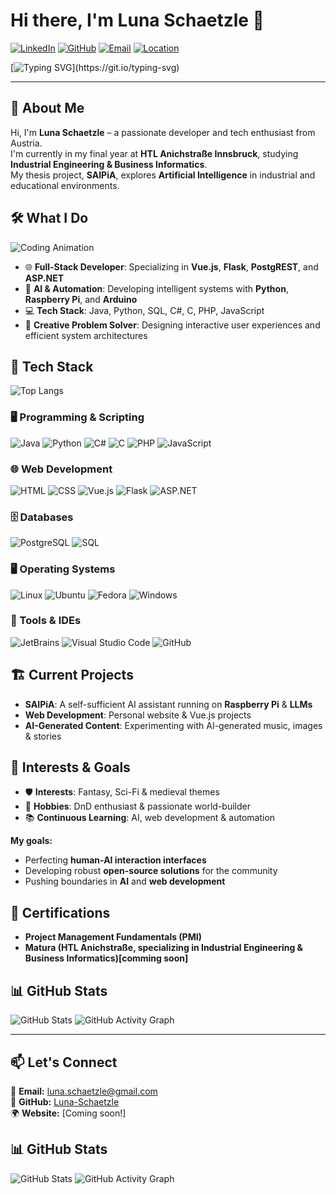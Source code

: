 # Hi there, I'm Luna Schaetzle 👋

[![LinkedIn](https://img.shields.io/badge/LinkedIn-Luna-blue?style=flat-square&logo=linkedin)](https://www.linkedin.com/in/luna-schaetzle) 
[![GitHub](https://img.shields.io/badge/GitHub-Luna--Schaetzle-181717?style=flat-square&logo=github)](https://github.com/Luna-Schaetzle) 
[![Email](https://img.shields.io/badge/Email-luna.schaetzle@gmail.com-c14438?style=flat-square&logo=gmail)](mailto:luna.schaetzle@gmail.com) 
[![Location](https://img.shields.io/badge/Location-Austria-red?style=flat-square&logo=googlemaps)](https://www.google.com/maps/place/Austria)

[![Typing SVG](https://readme-typing-svg.demolab.com?font=Fira+Code&size=27&pause=1000&color=F700F7&width=435&lines=Welcome+to+my+GitHub+Profile!;Let's+Code+Together!)](https://git.io/typing-svg)

---

## 🌟 About Me
Hi, I'm **Luna Schaetzle** – a passionate developer and tech enthusiast from Austria.  
I'm currently in my final year at **HTL Anichstraße Innsbruck**, studying **Industrial Engineering & Business Informatics**.  
My thesis project, **SAIPiA**, explores **Artificial Intelligence** in industrial and educational environments.  


## 🛠️ What I Do

![Coding Animation](https://media4.giphy.com/media/v1.Y2lkPTc5MGI3NjExNGE1b29ldms0cjllYXYxbGFocDh1emU0d2tzeG4zcTBvMHFudWwxNiZlcD12MV9pbnRlcm5hbF9naWZfYnlfaWQmY3Q9cw/cIn5fTcjnKhStIeAef/giphy.gif)

- 🌐 **Full-Stack Developer**: Specializing in **Vue.js**, **Flask**, **PostgREST**, and **ASP.NET**  
- 🤖 **AI & Automation**: Developing intelligent systems with **Python**, **Raspberry Pi**, and **Arduino**  
- 💻 **Tech Stack**: Java, Python, SQL, C#, C, PHP, JavaScript  
- 🎨 **Creative Problem Solver**: Designing interactive user experiences and efficient system architectures  


## 🚀 Tech Stack

![Top Langs](https://github-readme-stats.vercel.app/api/top-langs/?username=Luna-Schaetzle&layout=compact&theme=radical)

### 🖥️ Programming & Scripting
![Java](https://img.shields.io/badge/Java-007396?style=for-the-badge&logo=openjdk&logoColor=white)
![Python](https://img.shields.io/badge/Python-3776AB?style=for-the-badge&logo=python&logoColor=white)
![C#](https://img.shields.io/badge/C%23-239120?style=for-the-badge&logo=csharp&logoColor=white)
![C](https://img.shields.io/badge/C-A8B9CC?style=for-the-badge&logo=c&logoColor=white)
![PHP](https://img.shields.io/badge/PHP-777BB4?style=for-the-badge&logo=php&logoColor=white)
![JavaScript](https://img.shields.io/badge/JavaScript-F7DF1E?style=for-the-badge&logo=javascript&logoColor=black)

### 🌐 Web Development
![HTML](https://img.shields.io/badge/HTML5-E34F26?style=for-the-badge&logo=html5&logoColor=white)
![CSS](https://img.shields.io/badge/CSS3-1572B6?style=for-the-badge&logo=css3&logoColor=white)
![Vue.js](https://img.shields.io/badge/Vue.js-4FC08D?style=for-the-badge&logo=vue.js&logoColor=white)
![Flask](https://img.shields.io/badge/Flask-000000?style=for-the-badge&logo=flask&logoColor=white)
![ASP.NET](https://img.shields.io/badge/ASP.NET-5C2D91?style=for-the-badge&logo=dotnet&logoColor=white)

### 🗄️ Databases
![PostgreSQL](https://img.shields.io/badge/PostgreSQL-336791?style=for-the-badge&logo=postgresql&logoColor=white)
![SQL](https://img.shields.io/badge/SQL-4479A1?style=for-the-badge&logo=sqlite&logoColor=white)

### 🖥️ Operating Systems
![Linux](https://img.shields.io/badge/Linux-FCC624?style=for-the-badge&logo=linux&logoColor=black)
![Ubuntu](https://img.shields.io/badge/Ubuntu-E95420?style=for-the-badge&logo=ubuntu&logoColor=white)
![Fedora](https://img.shields.io/badge/Fedora-51A2DA?style=for-the-badge&logo=fedora&logoColor=white)
![Windows](https://img.shields.io/badge/Windows-0078D6?style=for-the-badge&logo=windows&logoColor=white)

### 🔧 Tools & IDEs
![JetBrains](https://img.shields.io/badge/JetBrains-000000?style=for-the-badge&logo=jetbrains&logoColor=white)
![Visual Studio Code](https://img.shields.io/badge/VS%20Code-007ACC?style=for-the-badge&logo=visualstudiocode&logoColor=white)
![GitHub](https://img.shields.io/badge/GitHub-181717?style=for-the-badge&logo=github&logoColor=white)


## 🏗️ Current Projects
- **SAIPiA**: A self-sufficient AI assistant running on **Raspberry Pi** & **LLMs**  
- **Web Development**: Personal website & Vue.js projects  
- **AI-Generated Content**: Experimenting with AI-generated music, images & stories  


## 🎯 Interests & Goals
- 🛡️ **Interests**: Fantasy, Sci-Fi & medieval themes  
- 🎲 **Hobbies**: DnD enthusiast & passionate world-builder  
- 📚 **Continuous Learning**: AI, web development & automation  

**My goals:**
- Perfecting **human-AI interaction interfaces**  
- Developing robust **open-source solutions** for the community  
- Pushing boundaries in **AI** and **web development**  


## 📜 Certifications
- **Project Management Fundamentals (PMI)**  
- **Matura (HTL Anichstraße, specializing in Industrial Engineering & Business Informatics)[comming soon]**  

## 📊 GitHub Stats

![GitHub Stats](https://github-readme-stats.vercel.app/api?username=Luna-Schaetzle&show_icons=true&theme=radical)
![GitHub Activity Graph](https://github-readme-activity-graph.vercel.app/graph?username=Luna-Schaetzle&theme=radical)

---

## 📫 Let's Connect
📧 **Email:** [luna.schaetzle@gmail.com](mailto:luna.schaetzle@gmail.com)  
🐙 **GitHub:** [Luna-Schaetzle](https://github.com/Luna-Schaetzle)  
🌍 **Website:** [Coming soon!]

## 📊 GitHub Stats

![GitHub Stats](https://github-readme-stats.vercel.app/api?username=Luna-Schaetzle&show_icons=true&theme=radical)
![GitHub Activity Graph](https://github-readme-activity-graph.vercel.app/graph?username=Luna-Schaetzle&theme=radical)

